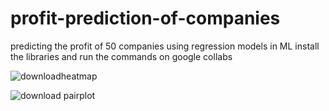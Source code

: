 # profit-prediction-of-companies
predicting the profit of 50 companies using regression models in ML
install the libraries and run the commands on google collabs 


![download](https://user-images.githubusercontent.com/68144230/213908286-8598075a-73e6-4a46-947f-275024a53d73.png)heatmap

![download](https://user-images.githubusercontent.com/68144230/213908295-efbe4ea8-b747-4782-92c2-f2d267ff832b.png)
pairplot
